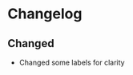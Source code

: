 <!-- SPDX-FileCopyrightText: Marlon Gundelfinger <marlonqgundelfinger@gmail.com> -->
<!-- SPDX-License-Identifier: AGPL-3.0-or-later -->
Changelog
=

## Changed

- Changed some labels for clarity